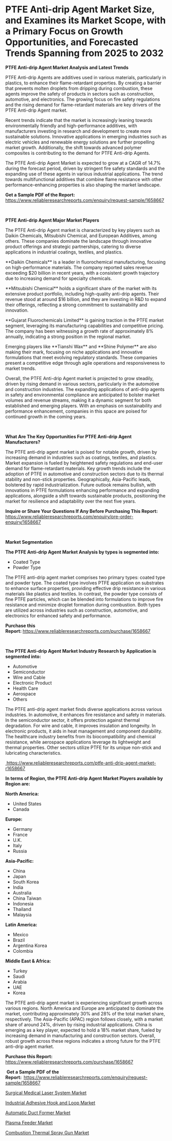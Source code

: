 <p><h1>PTFE Anti-drip Agent Market Size, and Examines its Market Scope, with a Primary Focus on Growth Opportunities, and Forecasted Trends Spanning from 2025 to 2032</h1></p><p><strong>PTFE Anti-drip Agent Market Analysis and Latest Trends</strong></p>
<p><p>PTFE Anti-drip Agents are additives used in various materials, particularly in plastics, to enhance their flame-retardant properties. By creating a barrier that prevents molten droplets from dripping during combustion, these agents improve the safety of products in sectors such as construction, automotive, and electronics. The growing focus on fire safety regulations and the rising demand for flame-retardant materials are key drivers of the PTFE Anti-drip Agent market.</p><p>Recent trends indicate that the market is increasingly leaning towards environmentally friendly and high-performance additives, with manufacturers investing in research and development to create more sustainable solutions. Innovative applications in emerging industries such as electric vehicles and renewable energy solutions are further propelling market growth. Additionally, the shift towards advanced polymer composites is contributing to the demand for PTFE Anti-drip Agents.</p><p>The PTFE Anti-drip Agent Market is expected to grow at a CAGR of 14.7% during the forecast period, driven by stringent fire safety standards and the expanding use of these agents in various industrial applications. The trend towards multifunctional additives that combine flame resistance with other performance-enhancing properties is also shaping the market landscape.</p></p>
<p><strong>Get a Sample PDF of the Report:&nbsp;</strong> <a href="https://www.reliableresearchreports.com/enquiry/request-sample/1658667?utm_campaign=32&utm_medium=2&utm_source=Github&utm_content=ia&utm_term=23032025&utm_id=ptfe-anti-drip-agent">https://www.reliableresearchreports.com/enquiry/request-sample/1658667</a></p>
<p>&nbsp;</p>
<p><strong>PTFE Anti-drip Agent Major Market Players</strong></p>
<p><p>The PTFE Anti-drip Agent market is characterized by key players such as Daikin Chemicals, Mitsubishi Chemical, and European Additives, among others. These companies dominate the landscape through innovative product offerings and strategic partnerships, catering to diverse applications in industrial coatings, textiles, and plastics.</p><p>**Daikin Chemicals** is a leader in fluorochemical manufacturing, focusing on high-performance materials. The company reported sales revenue exceeding $20 billion in recent years, with a consistent growth trajectory due to increasing demand for specialty chemicals.</p><p>**Mitsubishi Chemical** holds a significant share of the market with its extensive product portfolio, including high-quality anti-drip agents. Their revenue stood at around $16 billion, and they are investing in R&D to expand their offerings, reflecting a strong commitment to sustainability and innovation.</p><p>**Gujarat Fluorochemicals Limited** is gaining traction in the PTFE market segment, leveraging its manufacturing capabilities and competitive pricing. The company has been witnessing a growth rate of approximately 8% annually, indicating a strong position in the regional market.</p><p>Emerging players like **Tianshi Wax** and **Shine Polymer** are also making their mark, focusing on niche applications and innovative formulations that meet evolving regulatory standards. These companies present a competitive edge through agile operations and responsiveness to market trends.</p><p>Overall, the PTFE Anti-drip Agent market is projected to grow steadily, driven by rising demand in various sectors, particularly in the automotive and construction industries. The expanding applications of anti-drip agents in safety and environmental compliance are anticipated to bolster market volumes and revenue streams, making it a dynamic segment for both established and emerging players. With an emphasis on sustainability and performance enhancement, companies in this space are poised for continued growth in the coming years.</p></p>
<p>&nbsp;</p>
<p><strong>What Are The Key Opportunities For PTFE Anti-drip Agent Manufacturers?</strong></p>
<p><p>The PTFE anti-drip agent market is poised for notable growth, driven by increasing demand in industries such as coatings, textiles, and plastics. Market expansion is fueled by heightened safety regulations and end-user demand for flame-retardant materials. Key growth trends include the adoption of PTFE in automotive and construction sectors due to its thermal stability and non-stick properties. Geographically, Asia-Pacific leads, bolstered by rapid industrialization. Future outlook remains bullish, with innovations in PTFE formulations enhancing performance and expanding applications, alongside a shift towards sustainable products, positioning the market for resilience and adaptability over the next five years.</p></p>
<p><strong>Inquire or Share Your Questions If Any Before Purchasing This Report:</strong> <a href="https://www.reliableresearchreports.com/enquiry/pre-order-enquiry/1658667?utm_campaign=32&utm_medium=2&utm_source=Github&utm_content=ia&utm_term=23032025&utm_id=ptfe-anti-drip-agent">https://www.reliableresearchreports.com/enquiry/pre-order-enquiry/1658667</a></p>
<p>&nbsp;</p>
<p><strong>Market Segmentation</strong></p>
<p><strong>The PTFE Anti-drip Agent Market Analysis by types is segmented into:</strong></p>
<p><ul><li>Coated Type</li><li>Powder Type</li></ul></p>
<p><p>The PTFE anti-drip agent market comprises two primary types: coated type and powder type. The coated type involves PTFE application on substrates to enhance surface properties, providing effective drip resistance in various materials like plastics and textiles. In contrast, the powder type consists of fine PTFE particles, which can be blended into formulations to improve fire resistance and minimize droplet formation during combustion. Both types are utilized across industries such as construction, automotive, and electronics for enhanced safety and performance.</p></p>
<p><strong>Purchase this Report:&nbsp;</strong><a href="https://www.reliableresearchreports.com/purchase/1658667?utm_campaign=32&utm_medium=2&utm_source=Github&utm_content=ia&utm_term=23032025&utm_id=ptfe-anti-drip-agent">https://www.reliableresearchreports.com/purchase/1658667</a></p>
<p>&nbsp;</p>
<p><strong>The PTFE Anti-drip Agent Market Industry Research by Application is segmented into:</strong></p>
<p><ul><li>Automotive</li><li>Semiconductor</li><li>Wire and Cable</li><li>Electronic Product</li><li>Health Care</li><li>Aerospace</li><li>Others</li></ul></p>
<p><p>The PTFE anti-drip agent market finds diverse applications across various industries. In automotive, it enhances fire resistance and safety in materials. In the semiconductor sector, it offers protection against thermal degradation. For wire and cable, it improves insulation and longevity. In electronic products, it aids in heat management and component durability. The healthcare industry benefits from its biocompatibility and chemical resistance, while aerospace applications leverage its lightweight and thermal properties. Other sectors utilize PTFE for its unique non-stick and lubricating characteristics.</p></p>
<p><a href="https://www.reliableresearchreports.com/ptfe-anti-drip-agent-market-r1658667?utm_campaign=32&utm_medium=2&utm_source=Github&utm_content=ia&utm_term=23032025&utm_id=ptfe-anti-drip-agent">&nbsp;https://www.reliableresearchreports.com/ptfe-anti-drip-agent-market-r1658667</a></p>
<p><strong>In terms of Region, the PTFE Anti-drip Agent Market Players available by Region are:</strong></p>
<p>
    <p> <strong> North America: </strong>
        <ul>
            <li>United States</li>
            <li>Canada</li>
        </ul>
        </p> 
    <p> <strong> Europe: </strong>
        <ul>
            <li>Germany</li>
            <li>France</li>
            <li>U.K.</li>
            <li>Italy</li>
            <li>Russia</li>
        </ul>
        </p> 
    <p> <strong> Asia-Pacific: </strong>
        <ul>
            <li>China</li>
            <li>Japan</li>
            <li>South Korea</li>
            <li>India</li>
            <li>Australia</li>
            <li>China Taiwan</li>
            <li>Indonesia</li>
            <li>Thailand</li>
            <li>Malaysia</li>
        </ul>
        </p> 
    <p> <strong> Latin America: </strong>
        <ul>
            <li>Mexico</li>
            <li>Brazil</li>
            <li>Argentina Korea</li>
            <li>Colombia</li>
        </ul>
        </p> 
    <p> <strong> Middle East & Africa: </strong>
        <ul>
            <li>Turkey</li>
            <li>Saudi</li>
            <li>Arabia</li>
            <li>UAE</li>
            <li>Korea</li>
        </ul>
    </p>
    </p>
<p><p>The PTFE anti-drip agent market is experiencing significant growth across various regions. North America and Europe are anticipated to dominate the market, contributing approximately 30% and 28% of the total market share, respectively. The Asia-Pacific (APAC) region follows closely, with a market share of around 24%, driven by rising industrial applications. China is emerging as a key player, expected to hold a 18% market share, fueled by increasing demand in manufacturing and construction sectors. Overall, robust growth across these regions indicates a strong future for the PTFE anti-drip agent market.</p></p>
<p><strong>Purchase this Report: </strong><a href="https://www.reliableresearchreports.com/purchase/1658667?utm_campaign=32&utm_medium=2&utm_source=Github&utm_content=ia&utm_term=23032025&utm_id=ptfe-anti-drip-agent">https://www.reliableresearchreports.com/purchase/1658667</a></p>
<p>&nbsp;<strong>Get a Sample PDF of the Report:&nbsp;&nbsp;</strong><a href="https://www.reliableresearchreports.com/enquiry/request-sample/1658667?utm_campaign=32&utm_medium=2&utm_source=Github&utm_content=ia&utm_term=23032025&utm_id=ptfe-anti-drip-agent">https://www.reliableresearchreports.com/enquiry/request-sample/1658667</a></p>
<p><strong></strong></p>
<p><p><a href="https://github.com/filinjaic7/Market-Research-Report-List-1/blob/main/surgical-medical-laser-system-market.md?utm_campaign=32&utm_medium=2&utm_source=Github&utm_content=ia&utm_term=23032025&utm_id=ptfe-anti-drip-agent">Surgical Medical Laser System Market</a></p><p><a href="https://github.com/dafertsuria/Market-Research-Report-List-1/blob/main/industrial-adhesive-hook-and-loop-market.md?utm_campaign=32&utm_medium=2&utm_source=Github&utm_content=ia&utm_term=23032025&utm_id=ptfe-anti-drip-agent">Industrial Adhesive Hook and Loop Market</a></p><p><a href="https://github.com/tahjaylestro/Market-Research-Report-List-1/blob/main/automatic-duct-former-market.md?utm_campaign=32&utm_medium=2&utm_source=Github&utm_content=ia&utm_term=23032025&utm_id=ptfe-anti-drip-agent">Automatic Duct Former Market</a></p><p><a href="https://github.com/klenaestien23/Market-Research-Report-List-1/blob/main/plasma-feeder-market.md?utm_campaign=32&utm_medium=2&utm_source=Github&utm_content=ia&utm_term=23032025&utm_id=ptfe-anti-drip-agent">Plasma Feeder Market</a></p><p><a href="https://github.com/ishikodehira/Market-Research-Report-List-1/blob/main/combustion-thermal-spray-gun-market.md?utm_campaign=32&utm_medium=2&utm_source=Github&utm_content=ia&utm_term=23032025&utm_id=ptfe-anti-drip-agent">Combustion Thermal Spray Gun Market</a></p></p>